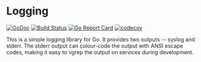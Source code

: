 # Logging

[![GoDoc](https://godoc.org/github.com/ExploratoryEngineering/logging?status.svg)](https://godoc.org/github.com/ExploratoryEngineering/logging)
[![Build Status](https://travis-ci.org/ExploratoryEngineering/logging.svg?branch=master)](https://travis-ci.org/ExploratoryEngineering/logging)
[![Go Report Card](https://goreportcard.com/badge/github.com/ExploratoryEngineering/logging)](https://goreportcard.com/report/github.com/ExploratoryEngineering/logging)
[![codecov](https://codecov.io/gh/ExploratoryEngineering/logging/branch/master/graph/badge.svg)](https://codecov.io/gh/ExploratoryEngineering/logging)

This is a simple logging library for Go. It provides two outputs -- syslog and
stderr. The stderr output can colour-code the output with ANSI escape codes,
making it easy to vgrep the output on services during development.

